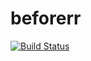 # beforerr

[![Build Status](https://github.com/Beforerr/beforerr.jl/actions/workflows/CI.yml/badge.svg?branch=main)](https://github.com/Beforerr/beforerr.jl/actions/workflows/CI.yml?query=branch%3Amain)
